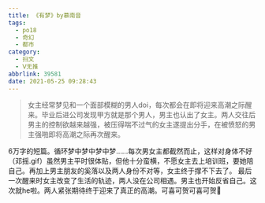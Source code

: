```yaml
---
title: 《有梦》by慕南音
tags:
  - po18
  - 奇幻
  - 都市
category:
  - 扫文
  - Ⅴ无推
abbrlink: 39581
date: 2021-05-25 09:28:43
---
```

<meta name="referrer" content="no-referrer" />

> 女主经常梦见和一个面部模糊的男人doi，每次都会在即将迎来高潮之际醒来。毕业后进公司发现甲方就是那个男人，男主也认出了女主。两人交往后男主的控制欲越来越强，被压得喘不过气的女主遂提出分手，在被愤怒的男主强啪即将高潮之际再次醒来。

<!-- more -->

6万字的短篇。循环梦中梦中梦中梦……每次男女主都截然而止，这样对身体不好（邓摇.gif）虽然男主平时很体贴，但他十分蛮横，不愿女主去上培训班，要她陪自己。再加上男主朋友的奚落以及两人身份不对等，女主终于撑不下去了。
最后一次醒来时女主改变了生活的轨迹，两人没在公司相遇。男主也开始反省自己。这次就he啦。两人紧张期待终于迎来了真正的高潮。可喜可贺可喜可贺👏